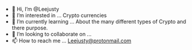 - 👋 Hi, I’m @Leejusty
- 👀 I’m interested in ... Crypto currencies 
- 🌱 I’m currently learning ... About the many different types of Crypto and there purpose.
- 💞️ I’m looking to collaborate on ...
- 📫 How to reach me ... Leejusty@protonmail.com

<!---
Leejusty/Leejusty is a ✨ special ✨ repository because its `README.md` (this file) appears on your GitHub profile.
You can click the Preview link to take a look at your changes.
--->
